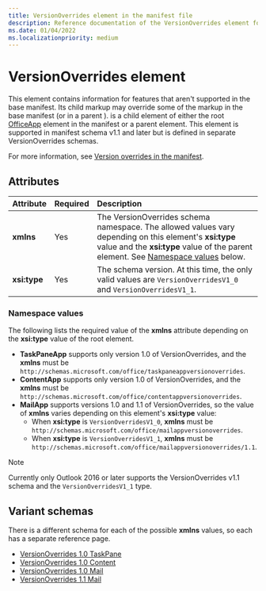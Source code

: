 ```yaml
---
title: VersionOverrides element in the manifest file
description: Reference documentation of the VersionOverrides element for Office Add-ins manifest (XML) files.
ms.date: 01/04/2022
ms.localizationpriority: medium
---
```


# VersionOverrides element

This element contains information for features that aren't supported in the base manifest. Its child markup may override some of the markup in the base manifest (or in a parent **<VersionOverrides>**). **<VersionOverrides>** is a child element of either the root [OfficeApp](officeapp.md) element in the manifest or a parent **<VersionOverrides>** element. This element is supported in manifest schema v1.1 and later but is defined in separate VersionOverrides schemas.

For more information, see [Version overrides in the manifest](/office/dev/add-ins/develop/add-in-manifests#version-overrides-in-the-manifest).

## Attributes

|  Attribute  |  Required  |  Description  |
|:-----|:-----|:-----|
|  **xmlns**       |  Yes  |  The VersionOverrides schema namespace. The allowed values vary depending on  this **<VersionOverrides>** element's **xsi:type** value and the **xsi:type** value of the parent **<OfficeApp>** element. See [Namespace values](#namespace-values) below.|
|  **xsi:type**  |  Yes  | The schema version. At this time, the only valid values are `VersionOverridesV1_0` and `VersionOverridesV1_1`. |

### Namespace values

The following lists the required value of the **xmlns** attribute depending on the **xsi:type** value of the root **<OfficeApp>** element.

- **TaskPaneApp** supports only version 1.0 of VersionOverrides, and the **xmlns** must be `http://schemas.microsoft.com/office/taskpaneappversionoverrides`.
- **ContentApp** supports only version 1.0 of VersionOverrides, and the **xmlns** must be `http://schemas.microsoft.com/office/contentappversionoverrides`.
- **MailApp** supports versions 1.0 and 1.1 of VersionOverrides, so the value of **xmlns** varies depending on this **<VersionOverrides>** element's **xsi:type** value:
  - When **xsi:type** is `VersionOverridesV1_0`, **xmlns** must be `http://schemas.microsoft.com/office/mailappversionoverrides`.
  - When **xsi:type** is `VersionOverridesV1_1`, **xmlns** must be `http://schemas.microsoft.com/office/mailappversionoverrides/1.1`.

> [!NOTE]
> Currently only Outlook 2016 or later supports the VersionOverrides v1.1 schema and the `VersionOverridesV1_1` type.

## Variant schemas

There is a different schema for each of the possible **xmlns** values, so each has a separate reference page.

- [VersionOverrides 1.0 TaskPane](versionoverrides-1-0-taskpane.md)
- [VersionOverrides 1.0 Content](versionoverrides-1-0-content.md)
- [VersionOverrides 1.0 Mail](versionoverrides-1-0-mail.md)
- [VersionOverrides 1.1 Mail](versionoverrides-1-1-mail.md)
